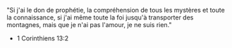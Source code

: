 "Si j'ai le don de prophétie, la compréhension de tous les mystères et toute la connaissance, si j'ai même toute la foi jusqu'à transporter des montagnes, mais que je n'ai pas l'amour, je ne suis rien."

- 1 Corinthiens 13:2
